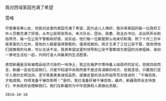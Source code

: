 我对西域家园充满了希望

雪峰


    尽管事有寒心处，但我对这里的家园充满了希望，因为这儿人情好，我对来家园的每一位政府工作人员都充满了好感，从市公安局张局长、朱大队长，团长、政委、政法办书记、派出所所长和指导员、每一位公安干警都有好感，说实话，他们每一位都是那么地亲切和蔼，除了十月二日半夜来查的几位外，其他的人都是值得尊敬的，值得信赖的。刚才又来了三位公安干警，我觉得他们就像我的兄弟，可以无话不谈，我真希望这里的领导和公安干警都成为家园的兄弟姐妹，亲如一家地生活在一起，共同打造人间最美的生活图景。

    感觉新疆是没有被商品经济污染的一块净土，我正在格萨尔等待着上级政府的定论，但就目前而言，新疆一定会包容我们，只是不知道中央政府是不是还有误解的地方，但我坚信，只要我们坚守人类的文明法则，坚守真善美爱诚信品质，就像这里的派出所指导员对我说的：“千锤百炼，才能成钢。你得准备千锤百炼啊！”是的，我已准备好被千锤百炼，最终，新疆政府会支持我们，中央政府会理解我们，我们在新疆将为中华民族和人类做出贡献。

    2014-10-10



